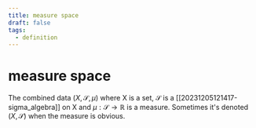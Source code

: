 ```yaml
---
title: measure space
draft: false
tags:
  - definition
---
```

# measure space

The combined data $(X, \mathcal{S}, \mu)$ where X is a set, $\mathcal{S}$ is a [[20231205121417-sigma_algebra]] on X and $\mu:\mathcal{S}\to \mathbb{R}$ is a measure.
Sometimes it's denoted $(X, \mathcal{S})$ when the measure is obvious.
